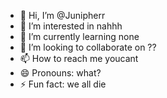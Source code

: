 - 👋 Hi, I’m @Junipherr
- 👀 I’m interested in nahhh
- 🌱 I’m currently learning none
- 💞️ I’m looking to collaborate on ??
- 📫 How to reach me youcant
- 😄 Pronouns: what?
- ⚡ Fun fact: we all die

<!---
Junipherr/Junipherr is a ✨ special ✨ repository because its `README.md` (this file) appears on your GitHub profile.
You can click the Preview link to take a look at your changes.
--->
